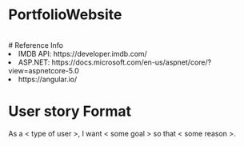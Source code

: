 # PortfolioWebsite
<br>
# Reference Info
  <li> IMDB API: https://developer.imdb.com/
  <li> ASP.NET: https://docs.microsoft.com/en-us/aspnet/core/?view=aspnetcore-5.0
  <li> https://angular.io/
  
  
# User story Format
<p> As a < type of user >, I want < some goal > so that < some reason >. <p>
